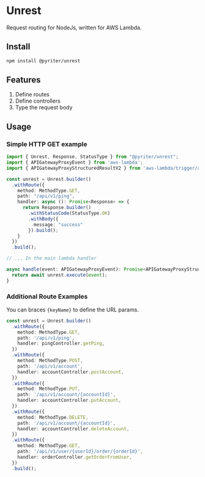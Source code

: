# Unrest

Request routing for NodeJs, written for AWS Lambda. 

## Install

```bash
npm install @pyriter/unrest
```

## Features

1. Define routes
2. Define controllers
3. Type the request body

## Usage

### Simple HTTP GET example


```typescript
import { Unrest, Response, StatusType } from "@pyriter/unrest";
import { APIGatewayProxyEvent } from 'aws-lambda';
import { APIGatewayProxyStructuredResultV2 } from 'aws-lambda/trigger/api-gateway-proxy';

const unrest = Unrest.builder()
  .withRoute({
    method: MethodType.GET,
    path: "/api/v1/ping",
    handler: async (): Promise<Response> => {
      return Response.builder()
        .withStatusCode(StatusType.OK)
        .withBody({
          message: "success"
        }).build();
    }
  })
  .build();

// ... In the main lambda handler

async handle(event: APIGatewayProxyEvent): Promise<APIGatewayProxyStructuredResultV2> {
  return await unrest.execute(event);
}
```

### Additional Route Examples

You can braces `{keyName}` to define the URL params.
```typescript
const unrest = Unrest.builder()
  .withRoute({
    method: MethodType.GET,
    path: '/api/v1/ping',
    handler: pingController.getPing,
  })
  .withRoute({
    method: MethodType.POST,
    path: '/api/v1/account',
    handler: accountController.postAccount,
  })
  .withRoute({
    method: MethodType.PUT,
    path: '/api/v1/account/{accountId}',
    handler: accountController.putAccount,
  })
  .withRoute({
    method: MethodType.DELETE,
    path: '/api/v1/account/{accountId}',
    handler: accountController.deleteAccount,
  })
  .withRoute({
    method: MethodType.GET,
    path: '/api/v1/user/{userId}/order/{orderId}',
    handler: orderController.getOrderFromUser,
  })
  .build();
```


